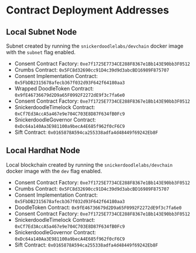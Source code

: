 # Contract Deployment Addresses

## Local Subnet Node

Subnet created by running the `snickerdoodlelabs/devchain` docker image with the `subnet` flag enabled.

- Consent Contract Factory: `0xe7f1725E7734CE288F8367e1Bb143E90bb3F0512`
- Crumbs Contract: `0x5FC8d32690cc91D4c39d9d3abcBD16989F875707`
- Consent Implementation Contract: `0x5FbDB2315678afecb367f032d93F642f64180aa3`
- Wrapped DoodleToken Contract: `0x9fE46736679d2D9a65F0992F2272dE9f3c7fa6e0`
- Consent Contract Factory: `0xe7f1725E7734CE288F8367e1Bb143E90bb3F0512`
- SnickerdoodleTimelock Contract: `0xCf7Ed3AccA5a467e9e704C703E8D87F634fB0Fc9`
- SnickerdoodleGovernor Contract: `0xDc64a140Aa3E981100a9becA4E685f962f0cF6C9`
- Sift Contract: `0x0165878A594ca255338adfa4d48449f69242Eb8F`

## Local Hardhat Node

Local blockchain created by running the `snickerdoodlelabs/devchain` docker image with the `dev` flag enabled.

- Consent Contract Factory: `0xe7f1725E7734CE288F8367e1Bb143E90bb3F0512`
- Crumbs Contract: `0x5FC8d32690cc91D4c39d9d3abcBD16989F875707`
- Consent Implementation Contract: `0x5FbDB2315678afecb367f032d93F642f64180aa3`
- DoodleToken Contract: `0x9fE46736679d2D9a65F0992F2272dE9f3c7fa6e0`
- Consent Contract Factory: `0xe7f1725E7734CE288F8367e1Bb143E90bb3F0512`
- SnickerdoodleTimelock Contract: `0xCf7Ed3AccA5a467e9e704C703E8D87F634fB0Fc9`
- SnickerdoodleGovernor Contract: `0xDc64a140Aa3E981100a9becA4E685f962f0cF6C9`
- Sift Contract: `0x0165878A594ca255338adfa4d48449f69242Eb8F`
